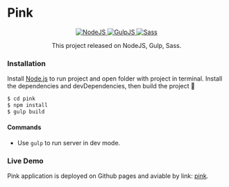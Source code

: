 # Pink

<div align="center">
    <a href="https://nodejs.org">
    <img src="https://user-images.githubusercontent.com/28712079/33223427-503c6844-d170-11e7-9b5f-c8fa114698d0.png" alt="NodeJS" />
  </a>
  <a href="https://gulpjs.com/">
    <img src="https://user-images.githubusercontent.com/28712079/33223425-4ff77aae-d170-11e7-891a-7aa37431f86a.png" alt="GulpJS" />
  </a>
  <a href="http://sass-lang.com/">
    <img src="https://user-images.githubusercontent.com/28712079/35426885-40e16cea-0277-11e8-9789-639bfeea8587.png" alt="Sass" />
  </a>
  <p>This project released on NodeJS, Gulp, Sass.</p>
</div>


### Installation

Install [Node.js](https://nodejs.org/) to run project and open folder with project in terminal. Install the dependencies and devDependencies, then build the project :rocket:
```sh
$ cd pink
$ npm install
$ gulp build
```

#### Commands
* Use `gulp` to run server in dev mode.

### Live Demo
Pink application is deployed on Github pages and aviable by link: [pink](https://linarka94.github.io/pink/).